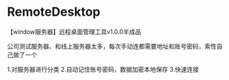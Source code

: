 # RemoteDesktop

【window服务器】远程桌面管理工具v1.0.0半成品

公司测试服务器、和线上服务器太多，每次手动连都需要地址和账号密码，索性自己做了一个

1.对服务器进行分类
2.自动记住账号密码，数据加密本地保存
3.快速连接

